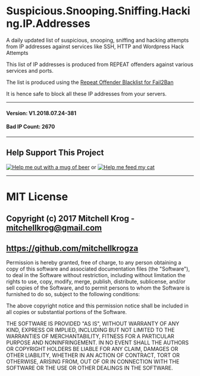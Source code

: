 # Suspicious.Snooping.Sniffing.Hacking.IP.Addresses

A daily updated list of suspicious, snooping, sniffing and hacking attempts from IP addresses against services like SSH, HTTP and Wordpress Hack Attempts

This list of IP addresses is produced from REPEAT offenders against various services and ports. 

The list is produced using the [Repeat Offender Blacklist for Fail2Ban](https://github.com/mitchellkrogza/Fail2Ban-Blacklist-JAIL-for-Repeat-Offenders-with-Perma-Extended-Banning)

It is hence safe to block all these IP addresses from your servers.

_______________
#### Version: V1.2018.07.24-381
#### Bad IP Count: 2670
____________________

## Help Support This Project 

[![Help me out with a mug of beer](https://img.shields.io/badge/Help%20-%20me%20out%20with%20a%20mug%20of%20%F0%9F%8D%BA-blue.svg)](https://paypal.me/mitchellkrog/) or [![Help me feed my cat](https://img.shields.io/badge/Help%20-%20me%20feed%20my%20hungry%20cat%20%F0%9F%98%B8-blue.svg)](https://paypal.me/mitchellkrog/)

************************************************
# MIT License

## Copyright (c) 2017 Mitchell Krog - mitchellkrog@gmail.com
## https://github.com/mitchellkrogza

Permission is hereby granted, free of charge, to any person obtaining a copy
of this software and associated documentation files (the "Software"), to deal
in the Software without restriction, including without limitation the rights
to use, copy, modify, merge, publish, distribute, sublicense, and/or sell
copies of the Software, and to permit persons to whom the Software is
furnished to do so, subject to the following conditions:

The above copyright notice and this permission notice shall be included in all
copies or substantial portions of the Software.

THE SOFTWARE IS PROVIDED "AS IS", WITHOUT WARRANTY OF ANY KIND, EXPRESS OR
IMPLIED, INCLUDING BUT NOT LIMITED TO THE WARRANTIES OF MERCHANTABILITY,
FITNESS FOR A PARTICULAR PURPOSE AND NONINFRINGEMENT. IN NO EVENT SHALL THE
AUTHORS OR COPYRIGHT HOLDERS BE LIABLE FOR ANY CLAIM, DAMAGES OR OTHER
LIABILITY, WHETHER IN AN ACTION OF CONTRACT, TORT OR OTHERWISE, ARISING FROM,
OUT OF OR IN CONNECTION WITH THE SOFTWARE OR THE USE OR OTHER DEALINGS IN THE
SOFTWARE.

